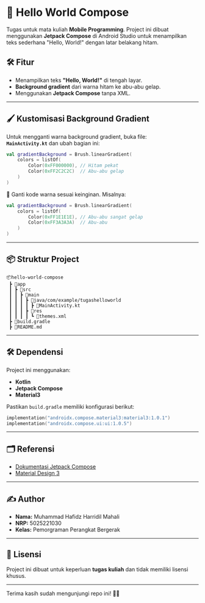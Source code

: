 
# 📱 Hello World Compose
Tugas untuk mata kuliah **Mobile Programming**. Project ini dibuat menggunakan **Jetpack Compose** di Android Studio untuk menampilkan teks sederhana "Hello, World!" dengan latar belakang hitam.


## 🛠 Fitur
- Menampilkan teks **"Hello, World!"** di tengah layar.  
- **Background gradient** dari warna hitam ke abu-abu gelap.  
- Menggunakan **Jetpack Compose** tanpa XML.

---

## 🖌️ Kustomisasi Background Gradient
Untuk mengganti warna background gradient, buka file:  
**`MainActivity.kt`** dan ubah bagian ini:

```kotlin
val gradientBackground = Brush.linearGradient(
    colors = listOf(
        Color(0xFF000000), // Hitam pekat
        Color(0xFF2C2C2C)  // Abu-abu gelap
    )
)
```

🔄 Ganti kode warna sesuai keinginan. Misalnya:
```kotlin
val gradientBackground = Brush.linearGradient(
    colors = listOf(
        Color(0xFF1E1E1E), // Abu-abu sangat gelap
        Color(0xFF3A3A3A)  // Abu-abu
    )
)
```

---

## 📦 Struktur Project
```
📦hello-world-compose
 ┣ 📂app
 ┃ ┣ 📂src
 ┃ ┃ ┣ 📂main
 ┃ ┃ ┃ ┣ 📂java/com/example/tugashelloworld
 ┃ ┃ ┃ ┃ ┣ 📜MainActivity.kt
 ┃ ┃ ┃ ┣ 📂res
 ┃ ┃ ┃ ┃ ┗ 📜themes.xml
 ┣ 📜build.gradle
 ┣ 📜README.md
```

---

## 🛠️ Dependensi
Project ini menggunakan:
- **Kotlin**  
- **Jetpack Compose**  
- **Material3**  

Pastikan `build.gradle` memiliki konfigurasi berikut:
```kotlin
implementation("androidx.compose.material3:material3:1.0.1")
implementation("androidx.compose.ui:ui:1.0.5")
```

---

## 🗂️ Referensi
- [Dokumentasi Jetpack Compose](https://developer.android.com/jetpack/compose)  
- [Material Design 3](https://m3.material.io/)  

---

## ✍️ Author
- **Nama:** Muhammad Hafidz Harridil Mahali  
- **NRP:** 5025221030 
- **Kelas:** Pemorgraman Perangkat Bergerak  

---

## 📜 Lisensi
Project ini dibuat untuk keperluan **tugas kuliah** dan tidak memiliki lisensi khusus.  

---

Terima kasih sudah mengunjungi repo ini! 🚀😎
